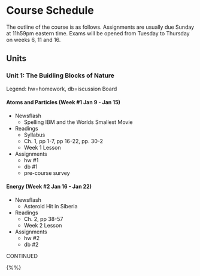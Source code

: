 # Course Schedule

The outline of the course is as follows. Assignments are usually due Sunday at 11h59pm eastern time. Exams will be opened from Tuesday to Thursday on weeks 6, 11 and 16.

## Units

### Unit 1: The Buidling Blocks of Nature

Legend: hw=homework, db=iscussion Board

#### Atoms and Particles (Week #1 Jan 9 - Jan 15)
  * Newsflash
    * Spelling IBM and the Worlds Smallest Movie
  * Readings
    * Syllabus
    * Ch. 1, pp 1-7, pp 16-22, pp. 30-2
    * Week 1 Lesson
  * Assignments
    * hw #1  
    * db #1
    * pre-course survey

#### Energy (Week #2 Jan 16 - Jan 22)
  * Newsflash
    * Asteroid Hit in Siberia
  * Readings
    * Ch. 2, pp 38-57
    * Week 2 Lesson
  * Assignments
    * hw #2
    * db #2
    
CONTINUED

{%%}

